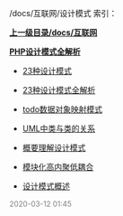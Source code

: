 /docs/互联网/设计模式 索引：


**[上一级目录/docs/互联网](/docs/互联网/index.md)**

**[PHP设计模式全解析](/docs/互联网/设计模式/PHP设计模式全解析/index.md)**

- [23种设计模式](/docs/互联网/设计模式/23种设计模式.md)

- [23种设计模式全解析](/docs/互联网/设计模式/23种设计模式全解析.md)

- [todo数据对象映射模式](/docs/互联网/设计模式/todo数据对象映射模式.md)

- [UML中类与类的关系](/docs/互联网/设计模式/UML中类与类的关系.md)

- [概要理解设计模式](/docs/互联网/设计模式/概要理解设计模式.md)

- [模块化高内聚低耦合](/docs/互联网/设计模式/模块化高内聚低耦合.md)

- [设计模式概述](/docs/互联网/设计模式/设计模式概述.md)


<font size=2 color='grey'> 2020-03-12 01:45 </font>